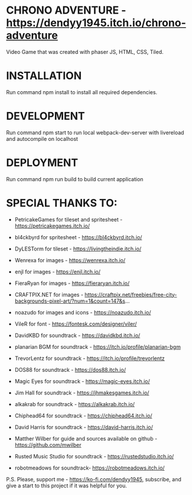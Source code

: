 # CHRONO ADVENTURE - https://dendyy1945.itch.io/chrono-adventure
Video Game that was created with phaser JS, HTML, CSS, Tiled. 

# INSTALLATION
Run command npm install to install all required dependencies.

# DEVELOPMENT 
Run command npm start to run local webpack-dev-server with livereload and autocompile on localhost

# DEPLOYMENT
Run command npm run build to build current application

# SPECIAL THANKS TO:

* PetricakeGames for tileset and spritesheet - https://petricakegames.itch.io/

* bl4ckbyrd for spritesheet - https://bl4ckbyrd.itch.io/ 

* DyLESTorm for tileset - https://livingtheindie.itch.io/

* Wenrexa for images - https://wenrexa.itch.io/

* enjl for images - https://enjl.itch.io/

* FieraRyan for images - https://fieraryan.itch.io/

* CRAFTPIX.NET for images - https://craftpix.net/freebies/free-city-backgrounds-pixel-art/?num=1&count=147&s...

* noazudo for images and icons - https://noazudo.itch.io/

* VileR for font - https://fontesk.com/designer/viler/

* DavidKBD  for soundtrack - https://davidkbd.itch.io/

* planarian BGM for soundtrack - https://itch.io/profile/planarian-bgm

* TrevorLentz for soundtrack - https://itch.io/profile/trevorlentz

* DOS88 for soundtrack - https://dos88.itch.io/

* Magic Eyes for soundtrack - https://magic-eyes.itch.io/

* Jim Hall for soundtrack - https://jhmakesgames.itch.io/ 

* alkakrab for soundtrack - https://alkakrab.itch.io/

* Chiphead64 for soundtrack - https://chiphead64.itch.io/

* David Harris for soundtrack - https://david-harris.itch.io/

* Matther Wilber for guide and sources available on github - https://github.com/mwilber

* Rusted Music Studio for soundtrack - https://rustedstudio.itch.io/

* robotmeadows for soundtrack- https://robotmeadows.itch.io/


P.S. Please, support me - https://ko-fi.com/dendyy1945, subscribe, and give a start to this project if it was helpful for you.

